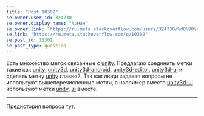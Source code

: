 ```yaml
---
title: "Post 10302"
se.owner.user_id: 324730
se.owner.display_name: "Арман"
se.owner.link: "https://ru.meta.stackoverflow.com/users/324730/%d0%90%d1%80%d0%bc%d0%b0%d0%bd"
se.link: "https://ru.meta.stackoverflow.com/q/10302"
se.post_id: 10302
se.post_type: question
---
```

<p>Есть множество меток связанные с <a href="https://ru.stackoverflow.com/questions/tagged/unity" class="post-tag" title="показать вопросы с меткой [unity]" rel="tag">unity</a>. Предлагаю соединить метки такие как <a href="https://ru.stackoverflow.com/questions/tagged/unity" class="post-tag" title="показать вопросы с меткой [unity]" rel="tag">unity</a>, <a href="https://ru.stackoverflow.com/questions/tagged/unity3d" class="post-tag" title="показать вопросы с меткой [unity3d]" rel="tag">unity3d</a>, <a href="https://ru.stackoverflow.com/questions/tagged/unity3d-android" class="post-tag" title="показать вопросы с меткой [unity3d-android]" rel="tag">unity3d-android</a>, <a href="https://ru.stackoverflow.com/questions/tagged/unity3d-editor" class="post-tag" title="показать вопросы с меткой [unity3d-editor]" rel="tag">unity3d-editor</a>, <a href="https://ru.stackoverflow.com/questions/tagged/unity3d-ui" class="post-tag" title="показать вопросы с меткой [unity3d-ui]" rel="tag">unity3d-ui</a> и сделать метку <a href="https://ru.stackoverflow.com/questions/tagged/unity" class="post-tag" title="показать вопросы с меткой [unity]" rel="tag">unity</a> главной. Так как люди задавая вопросы не используют вышеперечисленные метки, а например вместо <a href="https://ru.stackoverflow.com/questions/tagged/unity3d-ui" class="post-tag" title="показать вопросы с меткой [unity3d-ui]" rel="tag">unity3d-ui</a> используют метки <a href="https://ru.stackoverflow.com/questions/tagged/unity" class="post-tag" title="показать вопросы с меткой [unity]" rel="tag">unity</a>, <a href="https://ru.stackoverflow.com/questions/tagged/ui" class="post-tag" title="показать вопросы с меткой [ui]" rel="tag">ui</a> вместе.</p>

<hr>

<p>Предистория вопроса <a href="https://ru.meta.stackoverflow.com/questions/10299">тут</a>.</p>
